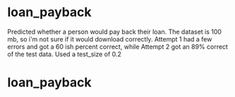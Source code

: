 # loan_payback
Predicted whether a person would pay back their loan. 
The dataset is 100 mb, so i'm not sure if it would download correctly.
Attempt 1 had a few errors and got a 60 ish percent correct, while Attempt 2 got an 89% correct of the test data.
Used a test_size of 0.2 
# loan_payback
